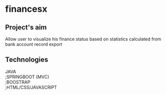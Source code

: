 # financesx
## Project's aim
Allow user to visualize his finance status based on statistics calculated from bank account record export
## Technologies
JAVA
<br/>;SPRINGBOOT (MVC)
<br/>;BOOSTRAP
<br/>;HTML/CSS/JAVASCRIPT
